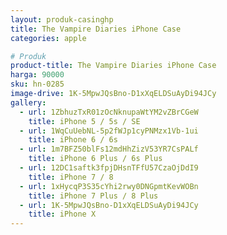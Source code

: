 ```yaml
---
layout: produk-casinghp
title: The Vampire Diaries iPhone Case
categories: apple

# Produk
product-title: The Vampire Diaries iPhone Case
harga: 90000
sku: hn-0285
image-drive: 1K-5MpwJQsBno-D1xXqELDSuAyDi94JCy
gallery:
  - url: 1ZbhuzTxR01zOcNknupaWtYM2vZBrCGeW
    title: iPhone 5 / 5s / SE
  - url: 1WqCuUebNL-5p2fWJp1cyPNMzx1Vb-1ui
    title: iPhone 6 / 6s
  - url: 1m7BFZ50blFs12mdHhZizV53YR7CsPALf
    title: iPhone 6 Plus / 6s Plus
  - url: 12DC1saftk3fpjDHsnTFfU57CzaOjDdI9
    title: iPhone 7 / 8
  - url: 1xHycqP3S35cYhi2rwy0DNGpmtKevWOBn
    title: iPhone 7 Plus / 8 Plus
  - url: 1K-5MpwJQsBno-D1xXqELDSuAyDi94JCy
    title: iPhone X
---
```

